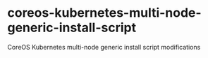 # coreos-kubernetes-multi-node-generic-install-script
CoreOS Kubernetes multi-node generic install script modifications
